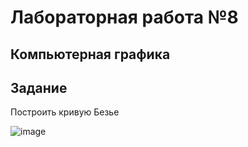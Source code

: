 # Лабораторная работа №8
## Компьютерная графика
## Задание
Построить кривую Безье

![image](https://user-images.githubusercontent.com/61342782/145786296-0fcfc2fd-2834-4ab5-b5cb-384a88b3a264.png)
